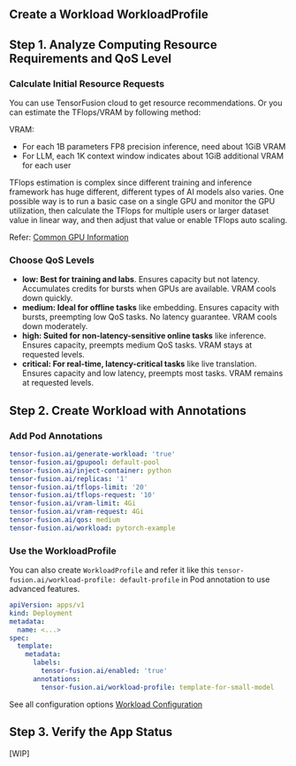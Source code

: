 

## Create a Workload WorkloadProfile

## Step 1. Analyze Computing Resource Requirements and QoS Level

### Calculate Initial Resource Requests

You can use TensorFusion cloud to get resource recommendations. Or you can estimate the TFlops/VRAM by following method:

VRAM: 
- For each 1B parameters FP8 precision inference, need about 1GiB VRAM
- For LLM, each 1K context window indicates about 1GiB additional VRAM for each user


TFlops estimation is complex since different training and inference framework has huge different, different types of AI models also varies. One possible way is to run a basic case on a single GPU and monitor the GPU utilization, then calculate the TFlops for multiple users or larger dataset value in linear way, and then adjust that value or enable TFlops auto scaling.

Refer: [Common GPU Information](https://en.wikipedia.org/wiki/List_of_Nvidia_graphics_processing_units)

### Choose QoS Levels

- **low: Best for training and labs**. Ensures capacity but not latency. Accumulates credits for bursts when GPUs are available. VRAM cools down quickly.
- **medium: Ideal for offline tasks** like embedding. Ensures capacity with bursts, preempting low QoS tasks. No latency guarantee. VRAM cools down moderately.
- **high: Suited for non-latency-sensitive online tasks** like inference. Ensures capacity, preempts medium QoS tasks. VRAM stays at requested levels.
- **critical: For real-time, latency-critical tasks** like live translation. Ensures capacity and low latency, preempts most tasks. VRAM remains at requested levels.


## Step 2. Create Workload with Annotations

### Add Pod Annotations

```yaml
tensor-fusion.ai/generate-workload: 'true'
tensor-fusion.ai/gpupool: default-pool
tensor-fusion.ai/inject-container: python
tensor-fusion.ai/replicas: '1'
tensor-fusion.ai/tflops-limit: '20'
tensor-fusion.ai/tflops-request: '10'
tensor-fusion.ai/vram-limit: 4Gi
tensor-fusion.ai/vram-request: 4Gi
tensor-fusion.ai/qos: medium
tensor-fusion.ai/workload: pytorch-example
```

### Use the WorkloadProfile

You can also create `WorkloadProfile` and refer it like this `tensor-fusion.ai/workload-profile: default-profile` in Pod annotation to use advanced features.

```yaml
apiVersion: apps/v1
kind: Deployment
metadata:
  name: <...>
spec:
  template:
    metadata:
      labels:
        tensor-fusion.ai/enabled: 'true'
      annotations:
        tensor-fusion.ai/workload-profile: template-for-small-model
```

See all configuration options [Workload Configuration](/reference/workload-annotation)

## Step 3. Verify the App Status

[WIP]